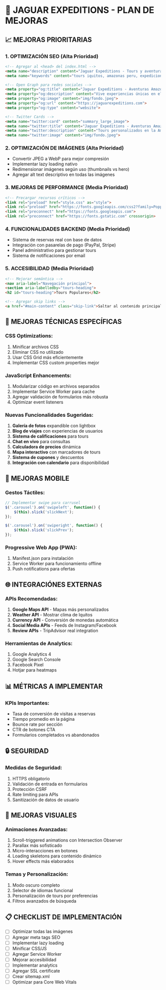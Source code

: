 # 🐆 JAGUAR EXPEDITIONS - PLAN DE MEJORAS

## 📈 MEJORAS PRIORITARIAS

### 1. **OPTIMIZACIÓN SEO** (Alta Prioridad)
```html
<!-- Agregar al <head> del index.html -->
<meta name="description" content="Jaguar Expeditions - Tours y aventuras únicas en la Amazonía peruana. Explora Iquitos con guías expertos locales. Expediciones sostenibles desde 1994.">
<meta name="keywords" content="tours iquitos, amazonas peru, expediciones selva, turismo sostenible, aventuras amazonicas">

<!-- Open Graph para redes sociales -->
<meta property="og:title" content="Jaguar Expeditions - Aventuras Amazónicas en Iquitos">
<meta property="og:description" content="Vive experiencias únicas en el corazón de la selva peruana con nuestros guías expertos locales">
<meta property="og:image" content="img/fondo.jpeg">
<meta property="og:url" content="https://jaguarexpeditions.com">
<meta property="og:type" content="website">

<!-- Twitter Cards -->
<meta name="twitter:card" content="summary_large_image">
<meta name="twitter:title" content="Jaguar Expeditions - Aventuras Amazónicas">
<meta name="twitter:description" content="Tours personalizados en la Amazonía peruana">
<meta name="twitter:image" content="img/fondo.jpeg">
```

### 2. **OPTIMIZACIÓN DE IMÁGENES** (Alta Prioridad)
- Convertir JPEG a WebP para mejor compresión
- Implementar lazy loading nativo
- Redimensionar imágenes según uso (thumbnails vs hero)
- Agregar alt text descriptivo en todas las imágenes

### 3. **MEJORAS DE PERFORMANCE** (Media Prioridad)
```html
<!-- Precargar recursos críticos -->
<link rel="preload" href="style.css" as="style">
<link rel="preload" href="https://fonts.googleapis.com/css2?family=Poppins:wght@300;400;600;700&display=swap" as="style">
<link rel="preconnect" href="https://fonts.googleapis.com">
<link rel="preconnect" href="https://fonts.gstatic.com" crossorigin>
```

### 4. **FUNCIONALIDADES BACKEND** (Media Prioridad)
- Sistema de reservas real con base de datos
- Integración con pasarelas de pago (PayPal, Stripe)
- Panel administrativo para gestionar tours
- Sistema de notificaciones por email

### 5. **ACCESIBILIDAD** (Media Prioridad)
```html
<!-- Mejorar semántica -->
<nav aria-label="Navegación principal">
<section aria-labelledby="tours-heading">
<h2 id="tours-heading">Tours Populares</h2>

<!-- Agregar skip links -->
<a href="#main-content" class="skip-link">Saltar al contenido principal</a>
```

## 🔧 MEJORAS TÉCNICAS ESPECÍFICAS

### **CSS Optimizations:**
1. Minificar archivos CSS
2. Eliminar CSS no utilizado
3. Usar CSS Grid más eficientemente
4. Implementar CSS custom properties mejor

### **JavaScript Enhancements:**
1. Modularizar código en archivos separados
2. Implementar Service Worker para cache
3. Agregar validación de formularios más robusta
4. Optimizar event listeners

### **Nuevas Funcionalidades Sugeridas:**
1. **Galería de fotos** expandible con lightbox
2. **Blog de viajes** con experiencias de usuarios
3. **Sistema de calificaciones** para tours
4. **Chat en vivo** para consultas
5. **Calculadora de precios** dinámica
6. **Mapa interactivo** con marcadores de tours
7. **Sistema de cupones** y descuentos
8. **Integración con calendario** para disponibilidad

## 📱 MEJORAS MOBILE

### **Gestos Táctiles:**
```javascript
// Implementar swipe para carrusel
$('.carousel').on('swipeleft', function() {
    $(this).slick('slickNext');
});

$('.carousel').on('swiperight', function() {
    $(this).slick('slickPrev');
});
```

### **Progressive Web App (PWA):**
1. Manifest.json para instalación
2. Service Worker para funcionamiento offline
3. Push notifications para ofertas

## 🌐 INTEGRACIÓNES EXTERNAS

### **APIs Recomendadas:**
1. **Google Maps API** - Mapas más personalizados
2. **Weather API** - Mostrar clima de Iquitos
3. **Currency API** - Conversión de monedas automática
4. **Social Media APIs** - Feeds de Instagram/Facebook
5. **Review APIs** - TripAdvisor real integration

### **Herramientas de Analytics:**
1. Google Analytics 4
2. Google Search Console
3. Facebook Pixel
4. Hotjar para heatmaps

## 📊 MÉTRICAS A IMPLEMENTAR

### **KPIs Importantes:**
- Tasa de conversión de visitas a reservas
- Tiempo promedio en la página
- Bounce rate por sección
- CTR de botones CTA
- Formularios completados vs abandonados

## 🔒 SEGURIDAD

### **Medidas de Seguridad:**
1. HTTPS obligatorio
2. Validación de entrada en formularios
3. Protección CSRF
4. Rate limiting para APIs
5. Sanitización de datos de usuario

## 🎨 MEJORAS VISUALES

### **Animaciones Avanzadas:**
1. Scroll-triggered animations con Intersection Observer
2. Parallax más sofisticado
3. Micro-interacciones en botones
4. Loading skeletons para contenido dinámico
5. Hover effects más elaborados

### **Temas y Personalización:**
1. Modo oscuro completo
2. Selector de idiomas funcional
3. Personalización de tours por preferencias
4. Filtros avanzados de búsqueda

## 📋 CHECKLIST DE IMPLEMENTACIÓN

- [ ] Optimizar todas las imágenes
- [ ] Agregar meta tags SEO
- [ ] Implementar lazy loading
- [ ] Minificar CSS/JS
- [ ] Agregar Service Worker
- [ ] Mejorar accesibilidad
- [ ] Implementar analytics
- [ ] Agregar SSL certificate
- [ ] Crear sitemap.xml
- [ ] Optimizar para Core Web Vitals
